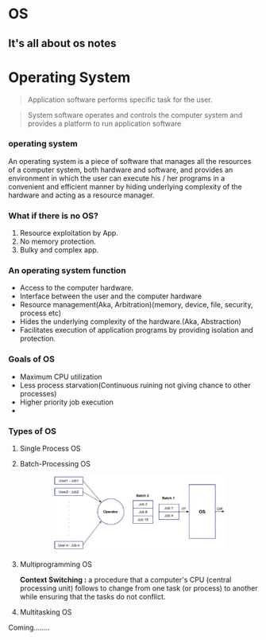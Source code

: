 # OS

It's all about os notes
---
# Operating System

> Application software performs specific task	for	the user.
> 

> System software operates and controls the computer	system and provides a platform to run application software
> 

### operating system

An operating system is a piece of software that manages all the resources of a computer system, both hardware and software, and provides an environment in which the user can execute his / her programs in a convenient and efficient manner by hiding underlying complexity of the hardware and acting as a resource manager.

### What if there is no OS?

1. Resource exploitation by App.
2. No memory protection.
3. Bulky and complex app.

### An operating system function

- Access to the computer hardware.
- Interface between the user and the computer hardware
- Resource management(Aka, Arbitration)(memory, device, file, security, process etc)
- Hides the underlying complexity of the hardware.(Aka, Abstraction)
- Facilitates execution of application programs by providing isolation and protection.

### Goals of OS

- Maximum CPU utilization
- Less process starvation(Continuous ruining not giving chance to other processes)
- Higher priority job execution
- 

### Types of OS

1. Single Process OS
    
    
2. Batch-Processing OS

   <p align="center">
     <img src="Operating System/Simple-Batch-Operating-System.jpg" width="350" title="Batch-Processing OS">
   </p>
    
3. Multiprogramming OS
    
    **Context Switching :** a procedure that a computer's CPU (central processing unit) follows to change from one task (or process) to another while ensuring that the tasks do not conflict.
    
4. Multitasking OS

Coming........
